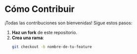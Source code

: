 # Cómo Contribuir

¡Todas las contribuciones son bienvenidas! Sigue estos pasos:

1. **Haz un fork** de este repositorio.
2. **Crea una rama**:  
   ```bash
   git checkout -b nombre-de-tu-feature
